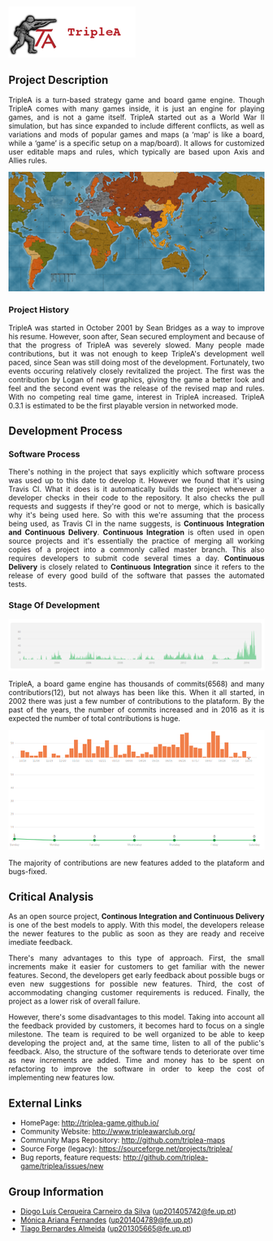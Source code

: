 ![TripleAICon](resources/icon_menu.png)


## Project Description

<p align="justify"> TripleA is a turn-based strategy game and board game engine. Though TripleA comes with many games inside, it
is just an engine for playing games, and is not a game itself. TripleA started out as a World War II simulation, but
has since expanded to include different conflicts, as well as variations and mods of popular games and maps (a
‘map’ is like a board, while a ‘game’ is a specific setup on a map/board). It allows for customized user editable
maps and rules, which typically are based upon Axis and Allies rules.</p>

![Map1](resources/map1.png)

### Project History

<p align="justify"> TripleA was started in October 2001 by Sean Bridges as a way to improve his resume. However, soon after, Sean secured employment
and because of that the progress of TripleA was severely slowed. Many people made contributions, but it was not enough to keep
TripleA's development well paced, since Sean was still doing most of the development. Fortunately, two events occuring relatively
closely revitalized the project. The first was the contribution by Logan of new graphics, giving the game a better look and feel and 
the second event was the release of the revised map and rules. With no competing real time game, interest in TripleA increased.
TripleA 0.3.1 is estimated to be the first playable version in networked mode.</p>

## Development Process

### Software Process

<p align="justify">There's nothing in the project that says explicitly which software process was used up to this date to develop it.
However we found that it's using Travis CI. What it does is it automatically builds the project whenever a developer checks in their 
code to the repository. It also checks the pull requests and suggests if they're good or not to merge, which is basically why it's being 
used here. So with this we're assuming that the process being used, as Travis CI in the name suggests, is <b>Continuous Integration and 
Continuous Delivery</b>. <b>Continuous Integration</b> is often used in open source projects and it's essentially the practice of merging 
all working copies of a project into a commonly called master branch. This also requires developers to submit code several times a day. 
<b>Continuous Delivery</b> is closely related to <b>Continuous Integration</b> since it refers to the release of every good build of the 
software that passes the automated tests.
</p>

### Stage Of Development

![Commitstomaster](resources/cmaster.png)

<p align="justify"> TripleA, a board game engine has thousands of commits(6568) and many contributiors(12), but not always has been like this.
When it all started, in 2002 there was just a few number of contributions to the plataform. 
By the past of the years, the number of commits increased and in 2016 as it is expected the number of total contributions is huge.</p>

![CommitsImag](resources/Commits.png)
<p align="justify"> The majority of contributions are new features added to the plataform and bugs-fixed.</p>

## Critical Analysis

<p align="justify"> As an open source project, <b> Continous Integration and Continuous Delivery</b> is one of the best models
to apply. With this model, the developers release the newer features to the public as soon as they are 
ready and receive imediate feedback.</p>

<p align="justify"> There's many advantages to this type of approach. First, the small increments make it easier for
customers to get familiar with the newer features. Second, the developers get early feedback about possible bugs or 
even new suggestions for possible new features. Third, the cost of accommodating changing customer requirements is reduced. Finally, 
the project as a lower risk of overall failure.</p>

<p align="justify"> However, there's some disadvantages to this model. Taking into account all the feedback provided by customers,
it becomes hard to focus on a single milestone. The team is required to be well organized to be able to keep developing 
the project and, at the same time, listen to all of the public's feedback. Also, the structure of the software tends to deteriorate 
over time as new increments are added. Time and money has to be spent on refactoring to improve the software in order to keep 
the cost of implementing new features low. </p>

## External Links
* HomePage: http://triplea-game.github.io/
* Community Website: http://www.tripleawarclub.org/
* Community Maps Repository: http://github.com/triplea-maps
* Source Forge (legacy): https://sourceforge.net/projects/triplea/
* Bug reports, feature requests: http://github.com/triplea-game/triplea/issues/new

## Group Information

* [Diogo Luís Cerqueira Carneiro da Silva](https://github.com/pingudiogo) (up201405742@fe.up.pt)<br>
* [Mónica Ariana Fernandes](https://github.com/arianafernandes) (up201404789@fe.up.pt)<br>
* [Tiago Bernardes Almeida](https://github.com/tiagobalm) (up201305665@fe.up.pt)<br>
